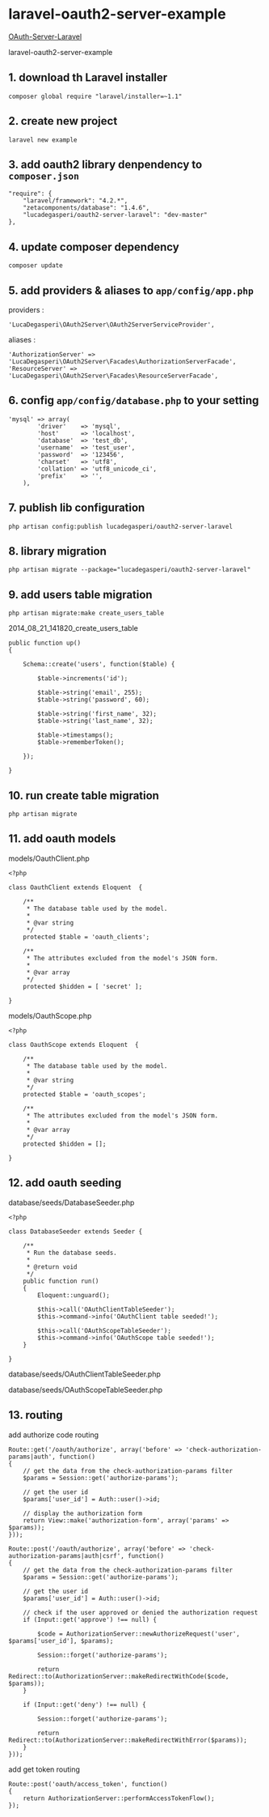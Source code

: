 laravel-oauth2-server-example
=============================

[OAuth-Server-Laravel](https://github.com/lucadegasperi/oauth2-server-laravel)

laravel-oauth2-server-example

## 1. download th Laravel installer

    composer global require "laravel/installer=~1.1"
    
## 2. create new project

    laravel new example
    
## 3. add oauth2 library denpendency to `composer.json`

    "require": {
		"laravel/framework": "4.2.*",
		"zetacomponents/database": "1.4.6",
		"lucadegasperi/oauth2-server-laravel": "dev-master"
	},
	
## 4. update composer dependency

    composer update
    
## 5. add providers & aliases to `app/config/app.php`

providers :

	'LucaDegasperi\OAuth2Server\OAuth2ServerServiceProvider',
	
aliases :

	'AuthorizationServer' => 'LucaDegasperi\OAuth2Server\Facades\AuthorizationServerFacade',
	'ResourceServer' => 'LucaDegasperi\OAuth2Server\Facades\ResourceServerFacade',
	

## 6. config `app/config/database.php` to your setting

	'mysql' => array(
			'driver'    => 'mysql',
			'host'      => 'localhost',
			'database'  => 'test_db',
			'username'  => 'test_user',
			'password'  => '123456',
			'charset'   => 'utf8',
			'collation' => 'utf8_unicode_ci',
			'prefix'    => '',
		),
	

## 7. publish lib configuration

	php artisan config:publish lucadegasperi/oauth2-server-laravel

## 8. library migration

	php artisan migrate --package="lucadegasperi/oauth2-server-laravel"
	
## 9. add users table migration
	
	php artisan migrate:make create_users_table
	
2014_08_21_141820_create_users_table

	public function up()
	{

		Schema::create('users', function($table) {

		    $table->increments('id');

		    $table->string('email', 255);
		    $table->string('password', 60);

		    $table->string('first_name', 32);
		    $table->string('last_name', 32);

		    $table->timestamps();
		    $table->rememberToken();

		});

	}
	
## 10. run create table migration
	
	php artisan migrate	
	
## 11. add oauth models

models/OauthClient.php

	<?php

    class OauthClient extends Eloquent  {

	    /**
	     * The database table used by the model.
	     *
	     * @var string
	     */
	    protected $table = 'oauth_clients';

	    /**
	     * The attributes excluded from the model's JSON form.
	     *
	     * @var array
	     */
	    protected $hidden = [ 'secret' ];

    }


models/OauthScope.php

	<?php

    class OauthScope extends Eloquent  {

    	/**
    	 * The database table used by the model.
    	 *
    	 * @var string
    	 */
    	protected $table = 'oauth_scopes';

    	/**
    	 * The attributes excluded from the model's JSON form.
    	 *
    	 * @var array
    	 */
    	protected $hidden = [];

    }

## 12. add oauth seeding
	
database/seeds/DatabaseSeeder.php

	<?php

    class DatabaseSeeder extends Seeder {

    	/**
    	 * Run the database seeds.
    	 *
    	 * @return void
    	 */
    	public function run()
    	{
    		Eloquent::unguard();

    		$this->call('OAuthClientTableSeeder');
            $this->command->info('OAuthClient table seeded!');

            $this->call('OAuthScopeTableSeeder');
            $this->command->info('OAuthScope table seeded!');
    	}

    }
    
database/seeds/OAuthClientTableSeeder.php



database/seeds/OAuthScopeTableSeeder.php
	
	
## 13. routing

add authorize code routing

	Route::get('/oauth/authorize', array('before' => 'check-authorization-params|auth', function()
    {
        // get the data from the check-authorization-params filter
        $params = Session::get('authorize-params');

        // get the user id
        $params['user_id'] = Auth::user()->id;

        // display the authorization form
        return View::make('authorization-form', array('params' => $params));
    }));
    
    Route::post('/oauth/authorize', array('before' => 'check-authorization-params|auth|csrf', function()
    {
        // get the data from the check-authorization-params filter
        $params = Session::get('authorize-params');

        // get the user id
        $params['user_id'] = Auth::user()->id;

        // check if the user approved or denied the authorization request
        if (Input::get('approve') !== null) {

            $code = AuthorizationServer::newAuthorizeRequest('user', $params['user_id'], $params);

            Session::forget('authorize-params');

            return Redirect::to(AuthorizationServer::makeRedirectWithCode($code, $params));
        }

        if (Input::get('deny') !== null) {

            Session::forget('authorize-params');

            return Redirect::to(AuthorizationServer::makeRedirectWithError($params));
        }
    }));
    
add get token routing

	Route::post('oauth/access_token', function()
	{
		return AuthorizationServer::performAccessTokenFlow();
	});
